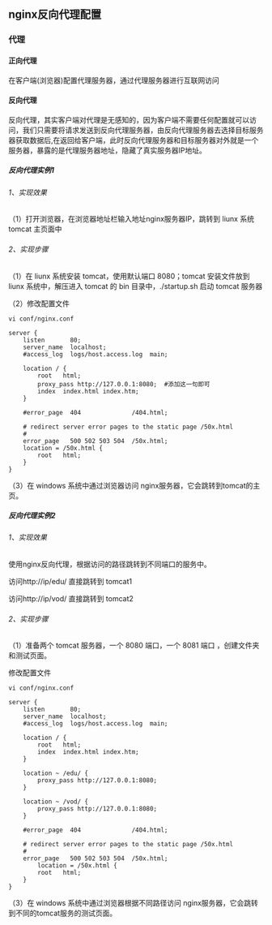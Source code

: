 ## nginx反向代理配置

### 代理

#### 正向代理

在客户端(浏览器)配置代理服务器，通过代理服务器进行互联网访问

#### 反向代理

反向代理，其实客户端对代理是无感知的，因为客户端不需要任何配置就可以访问，我们只需要将请求发送到反向代理服务器，由反向代理服务器去选择目标服务器获取数据后,在返回给客户端，此时反向代理服务器和目标服务器对外就是一个服务器，暴露的是代理服务器地址，隐藏了真实服务器IP地址。



##### 反向代理实例1

###### 1、实现效果 

（1）打开浏览器，在浏览器地址栏输入地址nginx服务器IP，跳转到 liunx 系统 tomcat 主页面中 

###### 2、实现步骤 

（1）在 liunx 系统安装 tomcat，使用默认端口 8080；tomcat 安装文件放到 liunx 系统中，解压进入 tomcat 的 bin 目录中，./startup.sh 启动 tomcat 服务器 

（2）修改配置文件

```
vi conf/nginx.conf
```

```
server {
    listen       80;
    server_name  localhost;
    #access_log  logs/host.access.log  main;

    location / {
    	root   html;
    	proxy_pass http://127.0.0.1:8080;  #添加这一句即可
    	index  index.html index.htm;
    }

    #error_page  404              /404.html;

    # redirect server error pages to the static page /50x.html
    #
    error_page   500 502 503 504  /50x.html;
    location = /50x.html {
    	root   html;
    }    
}
```

（3）在 windows 系统中通过浏览器访问 nginx服务器，它会跳转到tomcat的主页。

##### 反向代理实例2

###### 1、实现效果

使用nginx反向代理，根据访问的路径跳转到不同端口的服务中。

访问http://ip/edu/ 直接跳转到 tomcat1

访问http://ip/vod/ 直接跳转到 tomcat2

###### 2、实现步骤

（1）准备两个 tomcat 服务器，一个 8080 端口，一个 8081 端口 ，创建文件夹和测试页面。

修改配置文件

```
vi conf/nginx.conf
```

```
server {
    listen       80;
    server_name  localhost;
    #access_log  logs/host.access.log  main;

    location / {
    	root   html;
    	index  index.html index.htm;
    }

    location ~ /edu/ {
    	proxy_pass http://127.0.0.1:8080;
    }

    location ~ /vod/ {
    	proxy_pass http://127.0.0.1:8080;
    }

    #error_page  404              /404.html;

    # redirect server error pages to the static page /50x.html
    #
    error_page   500 502 503 504  /50x.html;
    	location = /50x.html {
    	root   html;
    }    
}
```

（3）在 windows 系统中通过浏览器根据不同路径访问 nginx服务器，它会跳转到不同的tomcat服务的测试页面。









